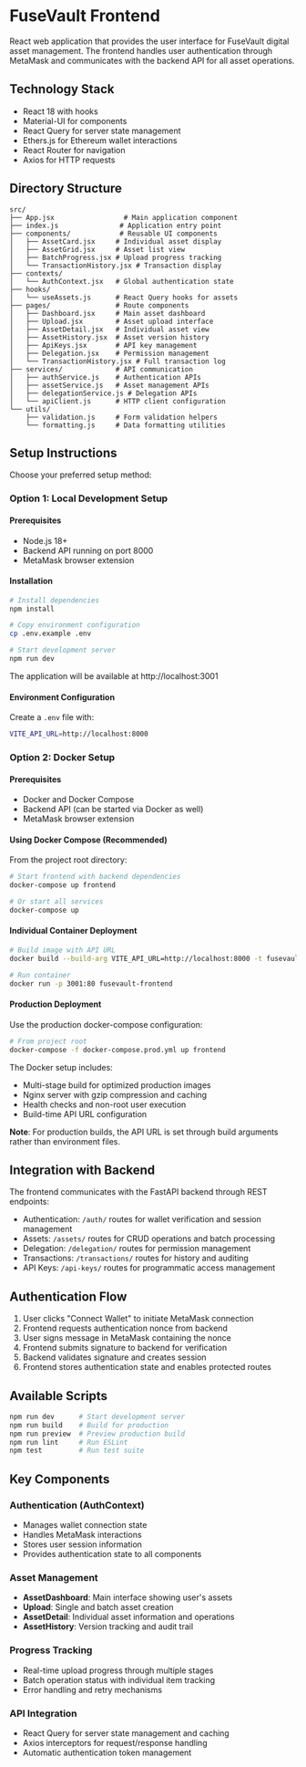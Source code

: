 # FuseVault Frontend

React web application that provides the user interface for FuseVault digital asset management. The frontend handles user authentication through MetaMask and communicates with the backend API for all asset operations.

## Technology Stack

- React 18 with hooks
- Material-UI for components
- React Query for server state management
- Ethers.js for Ethereum wallet interactions
- React Router for navigation
- Axios for HTTP requests

## Directory Structure

```
src/
├── App.jsx                 # Main application component
├── index.js               # Application entry point
├── components/            # Reusable UI components
│   ├── AssetCard.jsx     # Individual asset display
│   ├── AssetGrid.jsx     # Asset list view
│   ├── BatchProgress.jsx # Upload progress tracking
│   └── TransactionHistory.jsx # Transaction display
├── contexts/
│   └── AuthContext.jsx   # Global authentication state
├── hooks/
│   └── useAssets.js      # React Query hooks for assets
├── pages/                # Route components
│   ├── Dashboard.jsx     # Main asset dashboard
│   ├── Upload.jsx        # Asset upload interface
│   ├── AssetDetail.jsx   # Individual asset view
│   ├── AssetHistory.jsx  # Asset version history
│   ├── ApiKeys.jsx       # API key management
│   ├── Delegation.jsx    # Permission management
│   └── TransactionHistory.jsx # Full transaction log
├── services/             # API communication
│   ├── authService.js    # Authentication APIs
│   ├── assetService.js   # Asset management APIs
│   ├── delegationService.js # Delegation APIs
│   └── apiClient.js      # HTTP client configuration
└── utils/
    ├── validation.js     # Form validation helpers
    └── formatting.js     # Data formatting utilities
```

## Setup Instructions

Choose your preferred setup method:

### Option 1: Local Development Setup

#### Prerequisites

- Node.js 18+
- Backend API running on port 8000
- MetaMask browser extension

#### Installation

```bash
# Install dependencies
npm install

# Copy environment configuration
cp .env.example .env

# Start development server
npm run dev
```

The application will be available at http://localhost:3001

#### Environment Configuration

Create a `.env` file with:

```bash
VITE_API_URL=http://localhost:8000
```

### Option 2: Docker Setup

#### Prerequisites

- Docker and Docker Compose
- Backend API (can be started via Docker as well)
- MetaMask browser extension

#### Using Docker Compose (Recommended)

From the project root directory:

```bash
# Start frontend with backend dependencies
docker-compose up frontend

# Or start all services
docker-compose up
```

#### Individual Container Deployment

```bash
# Build image with API URL
docker build --build-arg VITE_API_URL=http://localhost:8000 -t fusevault-frontend .

# Run container
docker run -p 3001:80 fusevault-frontend
```

#### Production Deployment

Use the production docker-compose configuration:

```bash
# From project root
docker-compose -f docker-compose.prod.yml up frontend
```

The Docker setup includes:
- Multi-stage build for optimized production images
- Nginx server with gzip compression and caching
- Health checks and non-root user execution
- Build-time API URL configuration

**Note**: For production builds, the API URL is set through build arguments rather than environment files.

## Integration with Backend

The frontend communicates with the FastAPI backend through REST endpoints:

- Authentication: `/auth/` routes for wallet verification and session management
- Assets: `/assets/` routes for CRUD operations and batch processing  
- Delegation: `/delegation/` routes for permission management
- Transactions: `/transactions/` routes for history and auditing
- API Keys: `/api-keys/` routes for programmatic access management

## Authentication Flow

1. User clicks "Connect Wallet" to initiate MetaMask connection
2. Frontend requests authentication nonce from backend
3. User signs message in MetaMask containing the nonce
4. Frontend submits signature to backend for verification
5. Backend validates signature and creates session
6. Frontend stores authentication state and enables protected routes

## Available Scripts

```bash
npm run dev      # Start development server
npm run build    # Build for production  
npm run preview  # Preview production build
npm run lint     # Run ESLint
npm test         # Run test suite
```

## Key Components

### Authentication (AuthContext)
- Manages wallet connection state
- Handles MetaMask interactions
- Stores user session information
- Provides authentication state to all components

### Asset Management
- **AssetDashboard**: Main interface showing user's assets
- **Upload**: Single and batch asset creation
- **AssetDetail**: Individual asset information and operations
- **AssetHistory**: Version tracking and audit trail

### Progress Tracking
- Real-time upload progress through multiple stages
- Batch operation status with individual item tracking
- Error handling and retry mechanisms

### API Integration
- React Query for server state management and caching
- Axios interceptors for request/response handling
- Automatic authentication token management
